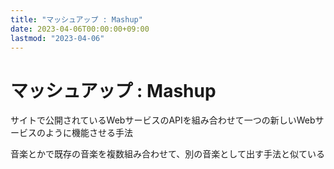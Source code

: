 ```yaml
---
title: "マッシュアップ : Mashup"
date: 2023-04-06T00:00:00+09:00
lastmod: "2023-04-06"
---
```

# マッシュアップ : Mashup

サイトで公開されているWebサービスのAPIを組み合わせて一つの新しいWebサービスのように機能させる手法

音楽とかで既存の音楽を複数組み合わせて、別の音楽として出す手法と似ている